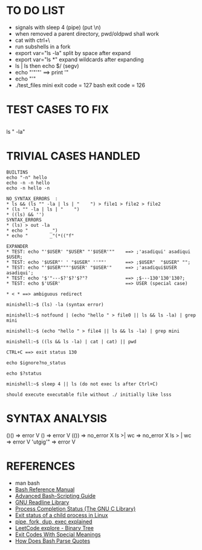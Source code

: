 # TO DO LIST #
* signals with sleep 4 (pipe) (put \n)
* when removed a parent directory, pwd/oldpwd shall work
* cat with ctrl+\
* run subshells in a fork
* export var="ls -la" split by space after expand
* export var="ls *" expand wildcards after expanding
* ls | ls then echo $/ (segv)
* echo "'"'"' ==> print '" 
* echo "'"
* ./test_files mini exit code = 127 bash exit code = 126

# TEST CASES TO FIX #
```
```
ls "	-la"
# TRIVIAL CASES HANDLED ###
```
BUILTINS
echo "-n" hello
echo -n -n hello
echo -n hello -n

NO_SYNTAX_ERRORS  :
* ls && (ls "" -la | ls | "    ") > file1 > file2 > file2
* (ls "" -la | ls | "    ")
* ((ls) && '') 
SYNTAX_ERRORS
* (ls) > out -la
* echo "        _")
* echo "        _"(*(("f"

EXPANDER
* TEST: echo "'$USER' "$USER" "'$USER'""	==>	;'asadiqui' asadiqui $USER;
* TEST: echo '$USER"' ' "$USER" ''""'		==>	;$USER"  "$USER" "";
* TEST: echo "'$USER"""'$USER' "$USER'"		==> ;'asadiqui$USER asadiqui';
* TEST: echo '$'"---$?'$?'$?"?				==> ;$---130'130'130?;
* TEST: echo $'USER'						==> USER (special case)

* < * ==> ambiguous redirect

minishell:~$ (ls) -la (syntax error)

minishell:~$ notfound | (echo "hello " > file0 || ls && ls -la) | grep mini
 
minishell:~$ (echo "hello " > file4 || ls && ls -la) | grep mini

minishell:~$ ((ls && ls -la) | cat | cat) || pwd

CTRL+C ==> exit status 130

echo $ignore?no_status

echo $?status

minishell:~$ sleep 4 || ls (do not exec ls after Ctrl+C)

should execute executable file without ./ initially like lsss
```

# SYNTAX ANALYSIS #
()()			=> error	V
()				=> error	V
(())			=> no_error	X
ls  >| wc 		=> no_error	X
ls > | wc		=> error	V
'utgig'"		=> error	V

# REFERENCES #
- man bash
- [Bash Reference Manual](https://www.gnu.org/software/bash/manual/html_node/index.html)
- [Advanced Bash-Scripting Guide](https://linux.die.net/abs-guide/)
- [GNU Readline Library](https://tiswww.case.edu/php/chet/readline/readline.html)
- [Process Completion Status (The GNU C Library)](https://www.gnu.org/software/libc/manual/html_node/Process-Completion-Status.html)
- [Exit status of a child process in Linux](https://www.geeksforgeeks.org/exit-status-child-process-linux/)
- [pipe, fork, dup, exec explained](https://youtu.be/pO1wuN3hJZ4)
- [LeetCode explore - Binary Tree](https://leetcode.com/explore/learn/card/data-structure-tree/)
- [Exit Codes With Special Meanings](https://linux.die.net/abs-guide/exitcodes.html)
- [How Does Bash Parse Quotes](https://stackoverflow.com/questions/74973830/how-does-bash-parse-double-quotes-and-single-quotes)